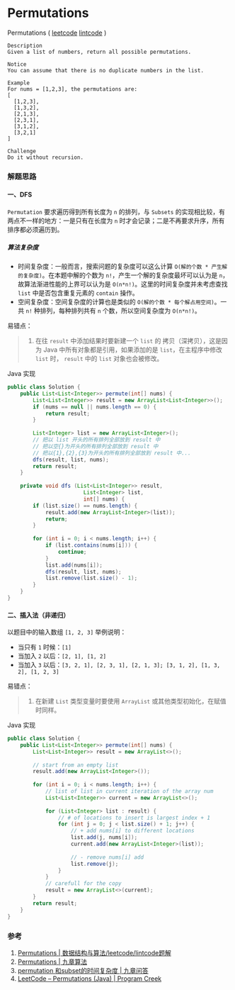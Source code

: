 # Permutations

Permutations ( [leetcode](https://leetcode.com/problems/permutations/)  [lintcode](http://www.lintcode.com/en/problem/permutations/) )

```
Description
Given a list of numbers, return all possible permutations.

Notice
You can assume that there is no duplicate numbers in the list.

Example
For nums = [1,2,3], the permutations are:
[
  [1,2,3],
  [1,3,2],
  [2,1,3],
  [2,3,1],
  [3,1,2],
  [3,2,1]
]

Challenge 
Do it without recursion.
```

### 解题思路

#### 一、DFS

`Permutation` 要求遍历得到所有长度为 `n` 的排列，与 `Subsets` 的实现相比较，有两点不一样的地方：一是只有在长度为 `n` 时才会记录；二是不再要求升序，所有排序都必须遍历到。

##### 算法复杂度

- 时间复杂度：一般而言，搜索问题的复杂度可以这么计算 `O(解的个数 * 产生解的复杂度)`。在本题中解的个数为 `n!`，产生一个解的复杂度最坏可以认为是 `n`，故算法渐进性能的上界可以认为是 `O(n*n!)`。这里的时间复杂度并未考虑查找 `list` 中是否包含重复元素的 `contain` 操作。
- 空间复杂度：空间复杂度的计算也是类似的 `O(解的个数 * 每个解占用空间)`。一共 `n!` 种排列，每种排列共有 `n` 个数，所以空间复杂度为 `O(n*n!)`。

易错点：

> 1. 在往 `result` 中添加结果时要新建一个 `list` 的 拷贝（深拷贝），这是因为 Java 中所有对象都是引用，如果添加的是 `list`，在主程序中修改 `list` 时， `result` 中的 `list` 对象也会被修改。

Java 实现

```java
public class Solution {
    public List<List<Integer>> permute(int[] nums) {
        List<List<Integer>> result = new ArrayList<List<Integer>>();
        if (nums == null || nums.length == 0) {
            return result;
        }
        
        List<Integer> list = new ArrayList<Integer>();
        // 把以 list 开头的所有排列全部放到 result 中
        // 把以空{}为开头的所有排列全部放到 result 中
        // 把以{1},{2},{3}为开头的所有排列全部放到 result 中...
        dfs(result, list, nums);
        return result;
    }
    
    private void dfs (List<List<Integer>> result,
                        List<Integer> list,
                        int[] nums) {
        if (list.size() == nums.length) {
            result.add(new ArrayList<Integer>(list));
            return;
        }
        
        for (int i = 0; i < nums.length; i++) {
            if (list.contains(nums[i])) {
                continue;
            }
            list.add(nums[i]);
            dfs(result, list, nums);
            list.remove(list.size() - 1);
        }
    }
}
```



#### 二、插入法（非递归）

以题目中的输入数组 `[1, 2, 3]` 举例说明：

- 当只有 `1` 时候：`[1]`
- 当加入 `2` 以后：`[2, 1], [1, 2]`
- 当加入 `3` 以后：`[3, 2, 1], [2, 3, 1], [2, 1, 3]; [3, 1, 2], [1, 3, 2], [1, 2, 3]`

易错点：

> 1. 在新建 `List` 类型变量时要使用 `ArrayList` 或其他类型初始化，在赋值时同样。

Java 实现

```java
public class Solution {
    public List<List<Integer>> permute(int[] nums) {
        List<List<Integer>> result = new ArrayList<>();
        
        // start from an empty list
        result.add(new ArrayList<Integer>());
        
        for (int i = 0; i < nums.length; i++) {
            // list of list in current iteration of the array num
            List<List<Integer>> current = new ArrayList<>();
            
            for (List<Integer> list : result) {
                // # of locations to insert is largest index + 1
                for (int j = 0; j < list.size() + 1; j++) {
                    // + add nums[i] to different locations
                    list.add(j, nums[i]);
                    current.add(new ArrayList<Integer>(list));
                    
                    // - remove nums[i] add
                    list.remove(j);
                }
            }
            // carefull for the copy
            result = new ArrayList<>(current);
        }
        return result;
    }
}
```



### 参考

1. [Permutations | 数据结构与算法/leetcode/lintcode题解](http://algorithm.yuanbin.me/zh-hans/exhaustive_search/permutations.html)
2. [Permutations | 九章算法](http://www.jiuzhang.com/solutions/permutations/) 
3. [permutation 和subset的时间复杂度 | 九章问答](http://www.jiuzhang.com/qa/1753/)
4. [LeetCode – Permutations (Java) | Program Creek](http://www.programcreek.com/2013/02/leetcode-permutations-java/)


